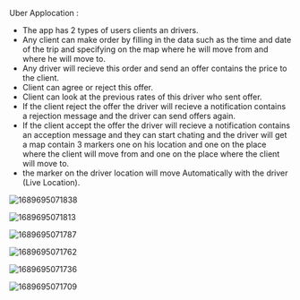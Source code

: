 Uber Applocation :
- The app has 2 types of users clients an drivers.
- Any client can make order by filling in the data such as the time and date of the trip and specifying on the map where he will move from and where he will move to.
- Any driver will recieve this order and send an offer contains the price to the client.
- Client can agree or reject this offer.
- Client can look at the previous rates of this driver who sent offer.
- If the client reject the offer the driver will recieve a notification contains a rejection message and the driver can send offers again.
- If the client accept the offer the driver will recieve a notification contains an acception message and they can start chating and the driver will get a map contain 3 markers one on his location and one on the place where the client will move from and one on the place where the client will move to.
- the marker on the driver location will move Automatically with the driver (Live Location).


![1689695071838](https://github.com/Mahmoud-Niazy/uber/assets/116367418/d9980622-db0b-461f-be36-81d1856890d8)

![1689695071813](https://github.com/Mahmoud-Niazy/uber/assets/116367418/817fe72e-19f0-4591-a31e-48c0fc949530)

![1689695071787](https://github.com/Mahmoud-Niazy/uber/assets/116367418/50fec0b7-aa38-4681-87da-bfea5faa67b5)

![1689695071762](https://github.com/Mahmoud-Niazy/uber/assets/116367418/623d2ad0-83a9-4315-9567-bdd9c9bddeab)

![1689695071736](https://github.com/Mahmoud-Niazy/uber/assets/116367418/edba4c0f-eed2-45dd-aaed-c03a8538857f)

![1689695071709](https://github.com/Mahmoud-Niazy/uber/assets/116367418/45315c11-1e3b-416a-89b9-220ee0f516e9)
